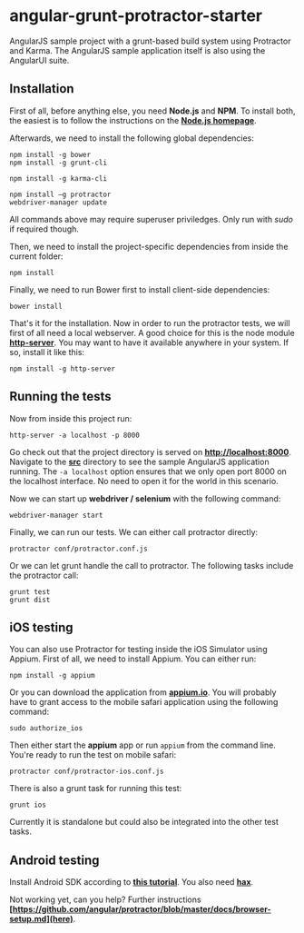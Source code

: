 angular-grunt-protractor-starter
================================

AngularJS sample project with a grunt-based build system using Protractor and Karma. The AngularJS sample application itself is also using the AngularUI suite.

## Installation
First of all, before anything else, you need **Node.js** and **NPM**. To install both, the easiest is to follow the instructions on the **[Node.js homepage](http://nodejs.org)**.

Afterwards, we need to install the following global dependencies:

    npm install -g bower
    npm install -g grunt-cli
    
    npm install -g karma-cli
    
    npm install –g protractor
    webdriver-manager update

All commands above may require superuser priviledges. Only run with *sudo* if required though. 

Then, we need to install the project-specific dependencies from inside the current folder:

    npm install

Finally, we need to run Bower first to install client-side dependencies:

    bower install

That's it for the installation. Now in order to run the protractor tests, we will first of all need a local webserver. A good choice for this is the node module **[http-server](https://www.npmjs.org/package/http-server)**. You may want to have it available anywhere in your system. If so, install it like this:

    npm install -g http-server

## Running the tests

Now from inside this project run:

    http-server -a localhost -p 8000

Go check out that the project directory is served on **[http://localhost:8000](http://localhost:8000)**. Navigate to the **[src](http://localhost:8000/src)** directory to see the sample AngularJS application running. The ```-a localhost``` option ensures that we only open port 8000 on the localhost interface. No need to open it for the world in this scenario.

Now we can start up **webdriver / selenium** with the following command:

    webdriver-manager start

Finally, we can run our tests. We can either call protractor directly:

    protractor conf/protractor.conf.js 

Or we can let grunt handle the call to protractor. The following tasks include the protractor call:

    grunt test
    grunt dist

## iOS testing

You can also use Protractor for testing inside the iOS Simulator using Appium. First of all, we need to install Appium. You can either run:

    npm install -g appium

Or you can download the application from **[appium.io](http://appium.io)**. You will probably have to grant access to the mobile safari application using the following command:

    sudo authorize_ios

Then either start the **appium** app or run ```appium``` from the command line. You're ready to run the test on mobile safari:

    protractor conf/protractor-ios.conf.js 

There is also a grunt task for running this test:

    grunt ios

Currently it is standalone but could also be integrated into the other test tasks.

## Android testing
Install Android SDK according to **[this tutorial](http://appium.io/slate/en/tutorial/android.html?ruby#bash-profile13)**. You also need **[hax](https://software.intel.com/en-us/android/articles/intel-hardware-accelerated-execution-manager)**.

Not working yet, can you help? Further instructions **[https://github.com/angular/protractor/blob/master/docs/browser-setup.md](here)**.